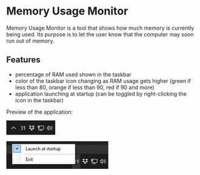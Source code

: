 # Memory Usage Monitor
Memory Usage Monitor is a tool that shows how much memory is currently being used. Its purpose is to let the user know that the computer may soon run out of memory.

## Features
- percentage of RAM used shown in the taskbar
- color of the taskbar icon changing as RAM usage gets higher (green if less than 80, orange if less than 90, red if 90 and more)
- application launching at startup (can be toggled by right-clicking the icon in the taskbar)

Preview of the application:

![Preview 1](./Images/preview1.png)

![Preview 2](./Images/preview2.png)